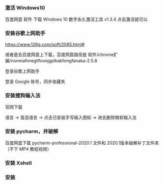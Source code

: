 
### 激活 Windows10  

百度网盘 软件 下载 Windows 10 数字永久激活工具 v1.3.4 点击激活就可以   


### 安装谷歌上网助手  

https://www.126g.com/soft/2085.html#  

或者是去百度网盘上下载，百度网盘路径是 软件/chrome扩展/nonmafimegllfoonjgplbabhmgfanaka-2.5.8  

登录谷歌上网助手  

登录 Google 账号，同步收藏夹  


### 安装搜狗输入法

官网下载  

语言 -> 首选语言 -> 点击已安装手写输入图标 -> 进去删除微软输入法  


### 安装 pycharm，并破解  

百度网盘下载 pycharm-professional-2020.1 文件和 2020.1版本破解补丁文件夹（不下 MP4 教程视频）  




### 安装 Xshell  




### 安装 

